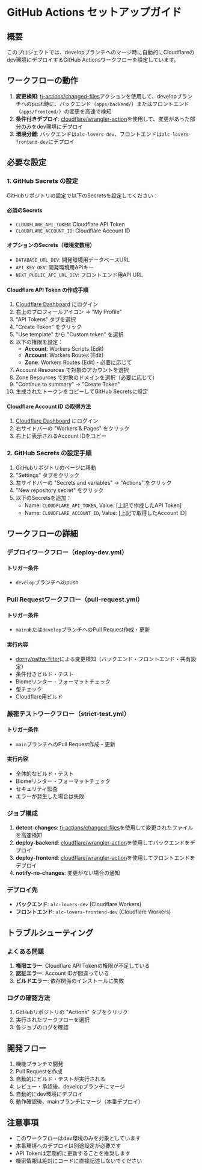 # GitHub Actions セットアップガイド

## 概要

このプロジェクトでは、developブランチへのマージ時に自動的にCloudflareのdev環境にデプロイするGitHub Actionsワークフローを設定しています。

## ワークフローの動作

1. **変更検知**: [tj-actions/changed-files](https://github.com/marketplace/actions/changed-files)アクションを使用して、developブランチへのpush時に、バックエンド（`apps/backend/`）またはフロントエンド（`apps/frontend/`）の変更を高速で検知
2. **条件付きデプロイ**: [cloudflare/wrangler-action](https://github.com/cloudflare/wrangler-action)を使用して、変更があった部分のみをdev環境にデプロイ
3. **環境分離**: バックエンドは`alc-lovers-dev`、フロントエンドは`alc-lovers-frontend-dev`にデプロイ

## 必要な設定

### 1. GitHub Secrets の設定

GitHubリポジトリの設定で以下のSecretsを設定してください：

#### 必須のSecrets

- `CLOUDFLARE_API_TOKEN`: Cloudflare API Token
- `CLOUDFLARE_ACCOUNT_ID`: Cloudflare Account ID

#### オプションのSecrets（環境変数用）

- `DATABASE_URL_DEV`: 開発環境用データベースURL
- `API_KEY_DEV`: 開発環境用APIキー
- `NEXT_PUBLIC_API_URL_DEV`: フロントエンド用API URL

#### Cloudflare API Token の作成手順

1. [Cloudflare Dashboard](https://dash.cloudflare.com/) にログイン
2. 右上のプロフィールアイコン → "My Profile"
3. "API Tokens" タブを選択
4. "Create Token" をクリック
5. "Use template" から "Custom token" を選択
6. 以下の権限を設定：
   - **Account**: Workers Scripts (Edit)
   - **Account**: Workers Routes (Edit)
   - **Zone**: Workers Routes (Edit) - 必要に応じて
7. Account Resources で対象のアカウントを選択
8. Zone Resources で対象のドメインを選択（必要に応じて）
9. "Continue to summary" → "Create Token"
10. 生成されたトークンをコピーしてGitHub Secretsに設定

#### Cloudflare Account ID の取得方法

1. [Cloudflare Dashboard](https://dash.cloudflare.com/) にログイン
2. 右サイドバーの "Workers & Pages" をクリック
3. 右上に表示されるAccount IDをコピー

### 2. GitHub Secrets の設定手順

1. GitHubリポジトリのページに移動
2. "Settings" タブをクリック
3. 左サイドバーの "Secrets and variables" → "Actions" をクリック
4. "New repository secret" をクリック
5. 以下のSecretsを追加：
   - Name: `CLOUDFLARE_API_TOKEN`, Value: [上記で作成したAPI Token]
   - Name: `CLOUDFLARE_ACCOUNT_ID`, Value: [上記で取得したAccount ID]

## ワークフローの詳細

### デプロイワークフロー（deploy-dev.yml）

#### トリガー条件
- `develop`ブランチへのpush

### Pull Requestワークフロー（pull-request.yml）

#### トリガー条件
- `main`または`develop`ブランチへのPull Request作成・更新

#### 実行内容
- [dorny/paths-filter](https://github.com/dorny/paths-filter)による変更検知（バックエンド・フロントエンド・共有設定）
- 条件付きビルド・テスト
- Biomeリンター・フォーマットチェック
- 型チェック
- Cloudflare用ビルド

### 厳密テストワークフロー（strict-test.yml）

#### トリガー条件
- `main`ブランチへのPull Request作成・更新

#### 実行内容
- 全体的なビルド・テスト
- Biomeリンター・フォーマットチェック
- セキュリティ監査
- エラーが発生した場合は失敗

### ジョブ構成

1. **detect-changes**: [tj-actions/changed-files](https://github.com/marketplace/actions/changed-files)を使用して変更されたファイルを高速検知
2. **deploy-backend**: [cloudflare/wrangler-action](https://github.com/cloudflare/wrangler-action)を使用してバックエンドをデプロイ
3. **deploy-frontend**: [cloudflare/wrangler-action](https://github.com/cloudflare/wrangler-action)を使用してフロントエンドをデプロイ
4. **notify-no-changes**: 変更がない場合の通知

### デプロイ先

- **バックエンド**: `alc-lovers-dev` (Cloudflare Workers)
- **フロントエンド**: `alc-lovers-frontend-dev` (Cloudflare Workers)

## トラブルシューティング

### よくある問題

1. **権限エラー**: Cloudflare API Tokenの権限が不足している
2. **認証エラー**: Account IDが間違っている
3. **ビルドエラー**: 依存関係のインストールに失敗

### ログの確認方法

1. GitHubリポジトリの "Actions" タブをクリック
2. 実行されたワークフローを選択
3. 各ジョブのログを確認

## 開発フロー

1. 機能ブランチで開発
2. Pull Requestを作成
3. 自動的にビルド・テストが実行される
4. レビュー・承認後、developブランチにマージ
5. 自動的にdev環境にデプロイ
6. 動作確認後、mainブランチにマージ（本番デプロイ）

## 注意事項

- このワークフローはdev環境のみを対象としています
- 本番環境へのデプロイは別途設定が必要です
- API Tokenは定期的に更新することを推奨します
- 機密情報は絶対にコードに直接記述しないでください
